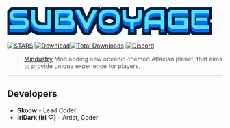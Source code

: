 ![ModBanner](modname.png)

[![STARS](https://img.shields.io/github/stars/VuzZis/Subvoyage?style=for-the-badge&label=%E2%AD%90%EF%B8%8FSTAR%20SUBVOYAGE)](https://github.com/VuzZis/Subvoyage)
[![Download](https://img.shields.io/github/v/release/VuzZis/Subvoyage?color=6aa84f&include_prereleases&label=Latest%20version&logo=github&logoColor=white&style=for-the-badge)](https://github.com/VuzZis/Subvoyage/releases)[![Total Downloads](https://img.shields.io/github/downloads/VuzZis/Subvoyage/total?color=7289da&label&logo=docusign&logoColor=white&style=for-the-badge)](https://github.com/VuzZis/Subvoyage/releases)
[![Discord](https://img.shields.io/discord/1252898892882903082?style=for-the-badge&logo=discord&label=SUBVOYAGE-GENERAL)](https://discord.gg/pU9J3sEf)


> [Mindustry](https://github.com/Anuken/Mindustry) Mod adding new oceanic-themed Atlacian planet, that aims to provide unique experience for players.

***
## Developers
* **Skoow** - Lead Coder
* **IriDark (Iri ♡)** - Artist, Coder
